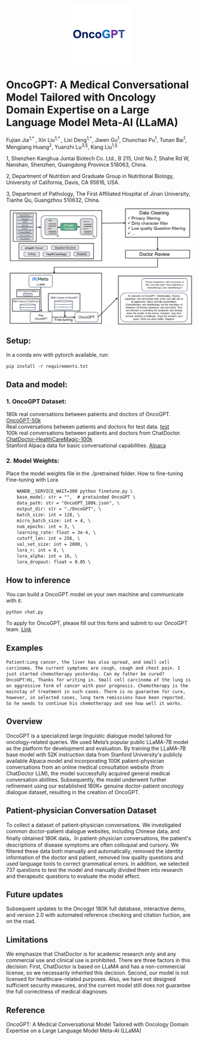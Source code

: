 <div align=center>
<img src="https://github.com/OncoGPT1/OncoGPT1/blob/main/fig/logo.png" width="180) height="105">  
</div>  

# **OncoGPT: A Medical Conversational Model Tailored with Oncology Domain Expertise on a Large Language Model Meta-AI (LLaMA)**
Fujian Jia<sup>1,* </sup>, Xin Liu<sup>1,* </sup>, Lixi Deng<sup>1,*</sup>, Jiwen Gu<sup>1</sup>, Chunchao Pu<sup>1</sup>, Tunan Bai<sup>1</sup>, Mengjiang Huang<sup>2</sup>, Yuanzhi Lu<sup>3,§</sup>, Kang Liu<sup>1,§</sup>  

1, Shenzhen Kanghua Juntai Biotech Co. Ltd., B 215, Unit No.7, Shahe Rd W, Nanshan, Shenzhen, Guangdong Province 518063, China.  

2, Department of Nutrition and Graduate Group in Nutritional Biology, University of California, Davis, CA 95616, USA.  

3, Department of Pathology, The First Affiliated Hospital of Jinan University, Tianhe Qu, Guangzhou 510632, China.  


![image](https://github.com/OncoGPT1/OncoGPT1/blob/main/fig/oncogpt.png)

## Setup:
In a conda env with pytorch available, run:  
```
pip install -r requirements.txt 
```

## Data and model:
### 1. OncoGPT Dataset:
180k real conversations between patients and doctors of OncoGPT. [OncoGPT-50k](https://github.com/OncoGPT1/OncoGPT1/blob/main/data/OncoGPT_demo.rar)  
Real conversations between patients and doctors for test data. [test](https://github.com/OncoGPT1/OncoGPT1/blob/main/data/test.json)    
100k real conversations between patients and doctors from ChatDoctor. [ChatDoctor-HealthCareMagic-100k](https://drive.google.com/file/d/1lyfqIwlLSClhgrCutWuEe_IACNq6XNUt/view?usp=sharing)  
Stanford Alpaca data for basic conversational capabilities. [Alpaca](https://github.com/OncoGPT1/OncoGPT1/blob/main/data/alpaca.json)  

### 2. Model Weights:
Place the model weights file in the ./pretrained folder.
How to fine-tuning
Fine-tuning with Lora

```
    WANDB__SERVICE_WAIT=300 python finetune.py \
    base_model: str = "",  # pretainded OncoGPT \
    data_path: str = "OncoGPT_180k.json", \
    output_dir: str = "./OncoGPT", \
    batch_size: int = 128, \
    micro_batch_size: int = 4, \
    num_epochs: int = 3, \
    learning_rate: float = 3e-4, \
    cutoff_len: int = 256, \
    val_set_size: int = 2000, \
    lora_r: int = 8, \
    lora_alpha: int = 16, \
    lora_dropout: float = 0.05 \
```

## How to inference
You can build a OncoGPT model on your own machine and communicate with it.  
``` 
python chat.py  
```  
To apply for OncoGPT, please fill out this form and submit to our OncoGPT team. [Link](https://forms.office.com/Pages/ResponsePage.aspx?id=DQSIkWdsW0yxEjajBLZtrQAAAAAAAAAAAAN__j-jygVUOEpYSTEzR0ZQUVMzUjdSMkExUkVYTVhGVS4u)  

## Examples  
```
Patient:Lung cancer, the liver has also spread, and small cell carcinoma. The current symptoms are cough, cough and chest pain. I just started chemotherapy yesterday. Can my father be cured?  
OncoGPT:Hi, Thanks for writing in. Small cell carcinoma of the lung is an aggressive form of cancer with poor prognosis. Chemotherapy is the mainstay of treatment in such cases. There is no guarantee for cure, however, in selected cases, long term remissions have been reported. So he needs to continue his chemotherapy and see how well it works.  
```

## Overview
OncoGPT is a specialized large linguistic dialogue model tailored for oncology-related queries. We used Meta’s popular public LLaMA-7B model as the platform for development and evaluation. By training the LLaMA-7B base model with 52K instruction data from Stanford University's publicly available Alpaca model and incorporating 100K patient-physician conversations from an online medical consultation website (from ChatDoctor LLM), the model successfully acquired general medical conversation abilities. Subsequently, the model underwent further refinement using our established 180K+ genuine doctor-patient oncology dialogue dataset, resulting in the creation of OncoGPT.  

## Patient-physician Conversation Dataset
To collect a dataset of patient-physician conversations. We investigated common doctor-patient dialogue websites, including Chinese data, and finally obtained 180K data，In patient-physician conversations, the patient's descriptions of disease symptoms are often colloquial and cursory. We filtered these data both manually and automatically, removed the identity information of the doctor and patient, removed low quality questions and used language tools to correct grammatical errors. In addition, we selected 737 questions to test the model and manually divided them into research and therapeutic questions to evaluate the model effect.

## Future updates  
Subsequent updates to the Oncogpt 180K full database, interactive demo, and version 2.0 with automated reference checking and citation fuction, are on the road.

## Limitations
We emphasize that ChatDoctor is for academic research only and any commercial use and clinical use is prohibited. There are three factors in this decision: First, ChatDoctor is based on LLaMA and has a non-commercial license, so we necessarily inherited this decision. Second, our model is not licensed for healthcare-related purposes. Also, we have not designed sufficient security measures, and the current model still does not guarantee the full correctness of medical diagnoses.
## Reference
OncoGPT: A Medical Conversational Model Tailored with Oncology Domain Expertise on a Large Language Model Meta-AI (LLaMA)

